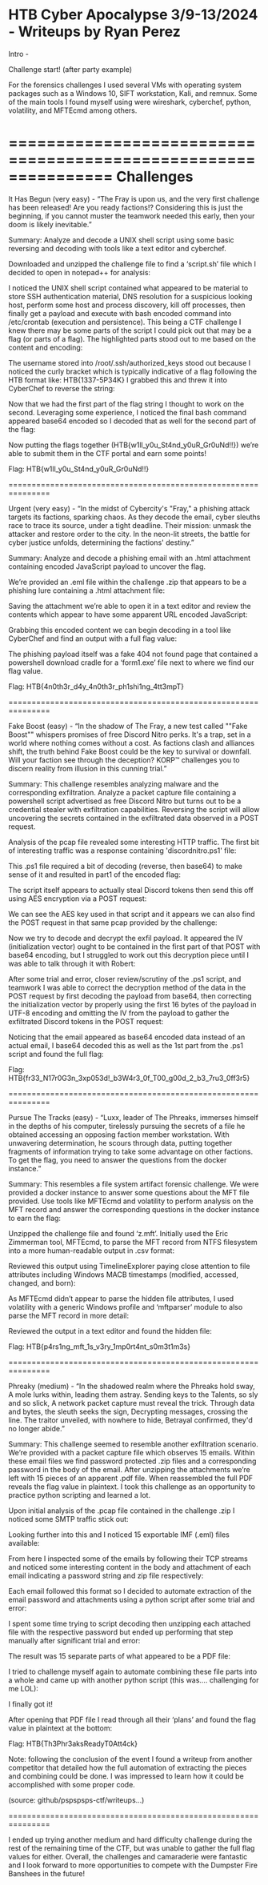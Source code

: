 HTB Cyber Apocalypse 3/9-13/2024 - Writeups by Ryan Perez
===============================================================

Intro -


Challenge start! (after party example)


For the forensics challenges I used several VMs with operating system packages such as a Windows 10, SIFT workstation, Kali, and remnux. Some of the main tools I found myself using were wireshark, cyberchef, python, volatility, and MFTEcmd among others.


===============================================================
Challenges
===============================================================

It Has Begun (very easy) - “The Fray is upon us, and the very first challenge has been released! Are you ready factions!? Considering this is just the beginning, if you cannot muster the teamwork needed this early, then your doom is likely inevitable.”

Summary: Analyze and decode a UNIX shell script using some basic reversing and decoding with tools like a text editor and cyberchef.

Downloaded and unzipped the challenge file to find a ‘script.sh’ file which I decided to open in notepad++ for analysis:


I noticed the UNIX shell script contained what appeared to be material to store SSH authentication material, DNS resolution for a suspicious looking host, perform some host and process discovery, kill off processes, then finally get a payload and execute with bash encoded command into /etc/crontab (execution and persistence).
This being a CTF challenge I knew there may be some parts of the script I could pick out that may be a flag (or parts of a flag). The highlighted parts stood out to me based on the content and encoding:

The username stored into /root/.ssh/authorized_keys stood out because I noticed the curly bracket which is typically indicative of a flag following the HTB format like: HTB{1337-5P34K}
I grabbed this and threw it into CyberChef to reverse the string: 


Now that we had the first part of the flag string I thought to work on the second. Leveraging some experience, I noticed the final bash command appeared base64 encoded so I decoded that as well for the second part of the flag:


Now putting the flags together (HTB{w1ll_y0u_St4nd_y0uR_Gr0uNd!!}) we’re able to submit them in the CTF portal and earn some points!




Flag: HTB{w1ll_y0u_St4nd_y0uR_Gr0uNd!!}


===============================================================

Urgent (very easy) - “In the midst of Cybercity's "Fray," a phishing attack targets its factions, sparking chaos. As they decode the email, cyber sleuths race to trace its source, under a tight deadline. Their mission: unmask the attacker and restore order to the city. In the neon-lit streets, the battle for cyber justice unfolds, determining the factions' destiny.” 

Summary: Analyze and decode a phishing email with an .html attachment containing encoded JavaScript payload to uncover the flag.

We’re provided an .eml file within the challenge .zip that appears to be a phishing lure containing a .html attachment file:


Saving the attachment we’re able to open it in a text editor and review the contents which appear to have some apparent URL encoded JavaScript:


Grabbing this encoded content we can begin decoding in a tool like CyberChef and find an output with a full flag value:


The phishing payload itself was a fake 404 not found page that contained a powershell download cradle for a ‘form1.exe’ file next to where we find our flag value.

Flag: HTB{4n0th3r_d4y_4n0th3r_ph1shi1ng_4tt3mpT}




===============================================================

Fake Boost (easy) - “In the shadow of The Fray, a new test called ""Fake Boost"" whispers promises of free Discord Nitro perks. It's a trap, set in a world where nothing comes without a cost. As factions clash and alliances shift, the truth behind Fake Boost could be the key to survival or downfall. Will your faction see through the deception? KORP™ challenges you to discern reality from illusion in this cunning trial.”

Summary: This challenge resembles analyzing malware and the corresponding exfiltration. Analyze a packet capture file containing a powershell script advertised as free Discord Nitro but turns out to be a credential stealer with exfiltration capabilities. Reversing the script will allow uncovering the secrets contained in the exfiltrated data observed in a POST request.

Analysis of the pcap file revealed some interesting HTTP traffic. The first bit of interesting traffic was a response containing 'discordnitro.ps1' file:


This .ps1 file required a bit of decoding (reverse, then base64) to make sense of it and resulted in part1 of the encoded flag:



The script itself appears to actually steal Discord tokens then send this off using AES encryption via a POST request: 


We can see the AES key used in that script and it appears we can also find the POST request in that same pcap provided by the challenge:


Now we try to decode and decrypt the exfil payload. It appeared the IV (initialization vector) ought to be contained in the first part of that POST with base64 encoding, but I struggled to work out this decryption piece until I was able to talk through it with Robert:



After some trial and error, closer review/scrutiny of the .ps1 script, and teamwork I was able to correct the decryption method of the data in the POST request by first decoding the payload from base64, then correcting the initialization vector by properly using the first 16 bytes of the payload in UTF-8 encoding and omitting the IV from the payload to gather the exfiltrated Discord tokens in the POST request: 


Noticing that the email appeared as base64 encoded data instead of an actual email, I base64 decoded this as well as the 1st part from the .ps1 script and found the full flag:


Flag: HTB{fr33_N17r0G3n_3xp053d!_b3W4r3_0f_T00_g00d_2_b3_7ru3_0ff3r5}



===============================================================

Pursue The Tracks (easy) - “Luxx, leader of The Phreaks, immerses himself in the depths of his computer, tirelessly pursuing the secrets of a file he obtained accessing an opposing faction member workstation. With unwavering determination, he scours through data, putting together fragments of information trying to take some advantage on other factions. To get the flag, you need to answer the questions from the docker instance.”

Summary: This resembles a file system artifact forensic challenge. We were provided a docker instance to answer some questions about the MFT file provided. Use tools like MFTEcmd and volatility to perform analysis on the MFT record and answer the corresponding questions in the docker instance to earn the flag: 


Unzipped the challenge file and found ‘z.mft’. Initially used the Eric Zimmerman tool, MFTEcmd, to parse the MFT record from NTFS filesystem into a more human-readable output in .csv format:






Reviewed this output using TimelineExplorer paying close attention to file attributes including Windows MACB timestamps (modified, accessed, changed, and born):


As MFTEcmd didn’t appear to parse the hidden file attributes, I used volatility with a generic Windows profile and ‘mftparser’ module to also parse the MFT record in more detail:


Reviewed the output in a text editor and found the hidden file:


Flag: HTB{p4rs1ng_mft_1s_v3ry_1mp0rt4nt_s0m3t1m3s}


===============================================================

Phreaky (medium) -
“In the shadowed realm where the Phreaks hold sway,
A mole lurks within, leading them astray.
Sending keys to the Talents, so sly and so slick,
A network packet capture must reveal the trick.
Through data and bytes, the sleuth seeks the sign,
Decrypting messages, crossing the line.
The traitor unveiled, with nowhere to hide,
Betrayal confirmed, they'd no longer abide.”

Summary: This challenge seemed to resemble another exfiltration scenario. We’re provided with a packet capture file which observes 15 emails. Within these email files we find password protected .zip files and a corresponding password in the body of the email. After unzipping the attachments we’re left with 15 pieces of an apparent .pdf file. When reassembled the full PDF reveals the flag value in plaintext. I took this challenge as an opportunity to practice python scripting and learned a lot.


Upon initial analysis of the .pcap file contained in the challenge .zip I noticed some SMTP traffic stick out: 


Looking further into this and I noticed 15 exportable IMF (.eml) files available:


From here I inspected some of the emails by following their TCP streams and noticed some interesting content in the body and attachment of each email indicating a password string and zip file respectively:




Each email followed this format so I decided to automate extraction of the email password and attachments using a python script after some trial and error:



I spent some time trying to script decoding then unzipping each attached file with the respective password but ended up performing that step manually after significant trial and error:


The result was 15 separate parts of what appeared to be a PDF file:


I tried to challenge myself again to automate combining these file parts into a whole and came up with another python script (this was…. challenging for me LOL):


I finally got it!


After opening that PDF file I read through all their ‘plans’ and found the flag value in plaintext at the bottom:


Flag: HTB{Th3Phr3aksReadyT0Att4ck} 

Note: following the conclusion of the event I found a writeup from another competitor that detailed how the full automation of extracting the pieces and combining could be done. I was impressed to learn how it could be accomplished with some proper code.

(source: github/pspspsps-ctf/writeups…)


===============================================================

I ended up trying another medium and hard difficulty challenge during the rest of the remaining time of the CTF, but was unable to gather the full flag values for either.
Overall, the challenges and camaraderie were fantastic and I look forward to more opportunities to compete with the Dumpster Fire Banshees in the future!
